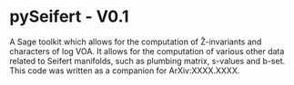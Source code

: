# pySeifert - V0.1

A Sage toolkit which allows for the computation of Ẑ-invariants and characters of log VOA. It allows for the computation of various other data related to Seifert manifolds, such as plumbing matrix, s-values and b-set.
This code was written as a companion for ArXiv:XXXX.XXXX.
